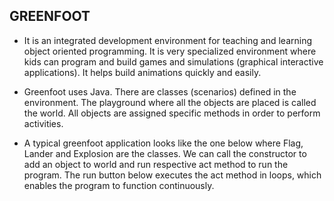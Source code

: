 ## GREENFOOT

* It is an integrated development environment for teaching and learning object oriented programming. It is very specialized environment where kids can program and build games and simulations (graphical interactive applications). It helps build animations quickly and easily.

* Greenfoot uses Java. There are classes (scenarios) defined in the environment. The playground where all the objects are placed is called the world. All objects are assigned specific methods in order to perform activities.

* A typical greenfoot application looks like the one below where Flag, Lander and Explosion are the classes. We can call the constructor to add an object to world and run respective act method to run the program. The run button below executes the act method in loops, which enables the program to function continuously.
